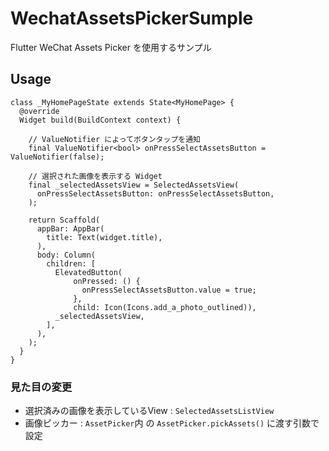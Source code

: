 # WechatAssetsPickerSumple
Flutter WeChat Assets Picker を使用するサンプル

## Usage
```
class _MyHomePageState extends State<MyHomePage> {
  @override
  Widget build(BuildContext context) {

    // ValueNotifier によってボタンタップを通知
    final ValueNotifier<bool> onPressSelectAssetsButton = ValueNotifier(false);

    // 選択された画像を表示する Widget
    final _selectedAssetsView = SelectedAssetsView(
      onPressSelectAssetsButton: onPressSelectAssetsButton,
    );

    return Scaffold(
      appBar: AppBar(
        title: Text(widget.title),
      ),
      body: Column(
        children: [
          ElevatedButton(
              onPressed: () {
                onPressSelectAssetsButton.value = true;
              },
              child: Icon(Icons.add_a_photo_outlined)),
          _selectedAssetsView,
        ],
      ),
    );
  }
}
```

### 見た目の変更
- 選択済みの画像を表示しているView : `SelectedAssetsListView`
- 画像ピッカー : `AssetPicker`内 の `AssetPicker.pickAssets()` に渡す引数で設定
